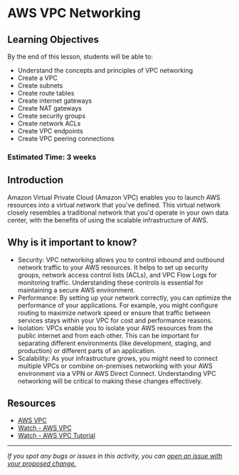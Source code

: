 # AWS VPC Networking

## Learning Objectives
By the end of this lesson, students will be able to:
- Understand the concepts and principles of VPC networking
- Create a VPC
- Create subnets
- Create route tables
- Create internet gateways
- Create NAT gateways
- Create security groups
- Create network ACLs
- Create VPC endpoints
- Create VPC peering connections

### Estimated Time: 3 weeks

## Introduction
Amazon Virtual Private Cloud (Amazon VPC) enables you to launch AWS resources into a virtual network that you've defined. This virtual network closely resembles a traditional network that you'd operate in your own data center, with the benefits of using the scalable infrastructure of AWS.

## Why is it important to know?
- Security: VPC networking allows you to control inbound and outbound network traffic to your AWS resources. It helps to set up security groups, network access control lists (ACLs), and VPC Flow Logs for monitoring traffic. Understanding these controls is essential for maintaining a secure AWS environment.
- Performance: By setting up your network correctly, you can optimize the performance of your applications. For example, you might configure routing to maximize network speed or ensure that traffic between services stays within your VPC for cost and performance reasons.
- Isolation: VPCs enable you to isolate your AWS resources from the public internet and from each other. This can be important for separating different environments (like development, staging, and production) or different parts of an application.
- Scalability: As your infrastructure grows, you might need to connect multiple VPCs or combine on-premises networking with your AWS environment via a VPN or AWS Direct Connect. Understanding VPC networking will be critical to making these changes effectively.

## Resources
- [AWS VPC](https://www.javatpoint.com/aws-vpc)
- [Watch - AWS VPC](https://www.youtube.com/watch?v=g2JOHLHh4rI)
- [Watch - AWS VPC Tutorial](https://www.youtube.com/watch?v=b1b6JTYnbjU)

------

_If you spot any bugs or issues in this activity, you can [open an issue with your proposed change.](https://github.com/cloudessencegithub/Acceler8/issues/new)_